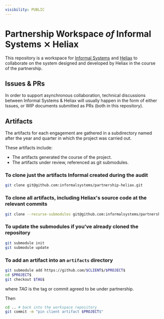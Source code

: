 ```yaml
---
visibility: PUBLIC
---
```


# Partnership Workspace _of_ Informal Systems ⨯ Heliax

This repository is a workspace for [Informal Systems](https://informal.systems/)
and [Heliax](https://heliax.dev/) to collaborate on the system designed and developed
by Heliax in the course of the partnership.

## Issues & PRs

In order to support asynchronous collaboration, technical discussions between
Informal Systems & Heliax will usually happen in the form of either Issues,
or WIP documents submitted as PRs (both in this repository).

## Artifacts

The artifacts for each engagement are gathered in a subdirectory named
after the year and quarter in which the project was carried out.

These artifacts include:

- The artifacts generated the course of the project.
- The artifacts under review, referenced as git submodules.

### To clone just the artifacts Informal created during the audit

``` sh
git clone git@github.com:informalsystems/partnership-heliax.git
```

### To clone all artifacts, including Heliax's source code at the relevant commits

``` sh
git clone --recurse-submodules git@github.com:informalsystems/partnership-heliax.git
```


### To update the submodules if you've already cloned the repository

``` sh
git submodule init
git submodule update
```

### To add an artifact into an `artifacts` directory

```sh
git submodule add https://github.com/$CLIENT$/$PROJECT$
cd $PROJECT$
git checkout $TAG$
```

where $TAG$ is the tag or commit agreed to be under partnership.

Then

```sh
cd .. # back into the workspace repository
git commit -m "pin client artifact $PROJECT$"
```
